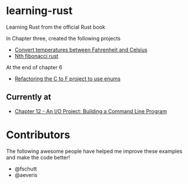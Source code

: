 # learning-rust
Learning Rust from the official Rust book 

In Chapter three, created the following projects

* [Convert temperatures between Fahrenheit and Celsius](https://github.com/BrooksPatton/fahrenheit-to-celsius-rust)
* [Nth fibonacci rust](https://github.com/BrooksPatton/nth_fibonacci_rust)

At the end of chapter 6

* [Refactoring the C to F project to use enums](https://github.com/BrooksPatton/fahrenheit-to-celsius-rust/tree/using_enums)

## Currently at


* [Chapter 12 - An I/O Project: Building a Command Line Program](https://doc.rust-lang.org/book/second-edition/ch12-00-an-io-project.html#an-io-project-building-a-command-line-program)

# Contributors

The following awesome people have helped me improve these examples and make the code better!

* @fschutt
* @aeveris
